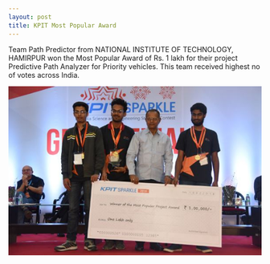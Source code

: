 ```yaml
---
layout: post
title: KPIT Most Popular Award
---
```


Team Path Predictor from NATIONAL INSTITUTE OF TECHNOLOGY, HAMIRPUR won the Most Popular Award of Rs. 1 lakh for their project Predictive Path Analyzer for Priority vehicles. This team received highest no of votes across India.

![](/img/Capture1.JPG)
